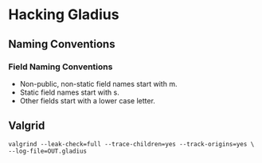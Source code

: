 # Hacking Gladius

## Naming Conventions

###  Field Naming Conventions
- Non-public, non-static field names start with m.
- Static field names start with s.
- Other fields start with a lower case letter.

## Valgrid
```
valgrind --leak-check=full --trace-children=yes --track-origins=yes \
--log-file=OUT.gladius
```
